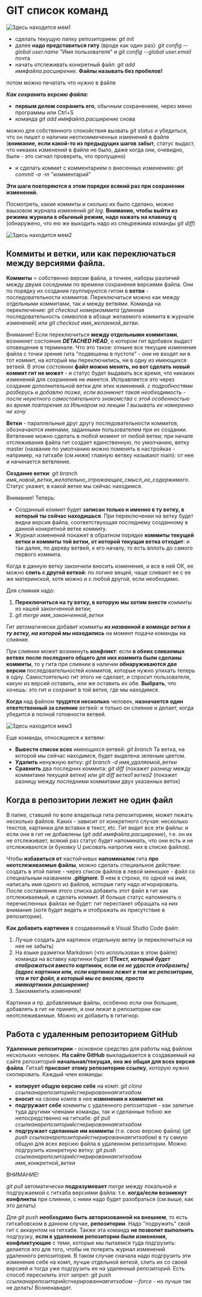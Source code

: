# GIT список команд
![Здесь находится мем1](image1.jpg)

* сделать текущую папку репозиторием: *git init*
* далее **надо представиться гиту** (вроде как один раз): *git config --global user.name* "Имя пользователя" и  *git config --global user.email* почта
* начать отслеживать конкретный файл: *git add имяфайла.расширение*. **Файлы называть без пробелов!**

потом можно печатать что нужно в файле

***Как сохранить версию файла:***
* **первым делом сохранить его**, обычным сохранением, через меню программы или Ctrl+S
* команда *git add имяфайла.расширение* снова

можно для собственного спокойствия вызвать *git status* и убедиться, что он пишет о наличии неоткоммиченных изменений в файле (**внимание, если какой-то из предыдущих шагов забыт**, статус выдаст, что никаких изменений в файле не было, даже когда они, очевидно, были - это сигнал проверить, что пропущено) 
* и сделать коммит с комментарием о внесенных изменениях: *git commit -a -m* "комментарий"

**Эти шаги повторяются в этом порядке всякий раз при сохранении изменений.**

Посмотреть, какие коммиты и сколько их было сделано, можно ваызовом журнала изменений *git log*. **Внимание, чтобы выйти из режима журнала в обычный режим, надо нажать на клавишу q** (обнаружено, что ею же выходить надо из спецрежима команды *git diff*)

![Здесь находится мем2](image2.jpg)
## Коммиты и ветки, или как переключаться между версиями файла.
**Коммиты** = собственно версии файла, а точнее, наборы различий между двумя соседними по времени сохранения версиями файла. Они по порядку их создания группируются гитом в **ветви** - последовательности коммитов. Переключаться можно как между отдельными коммитами, так и между ветвями. Команда на переключение: *git checkout номеркоммита* (длинная последовательность символов в абзаце желаемого коммита в журнале изменений) или *git checkout имя_желаемой_ветви*.

Внимание! Если переключиться **между отдельными коммитами**, возникнет состояние ***DETACHED HEAD***, о котором гит вдобавок выдаст оповещение в терминале. Что это такое: отныне все текущие изменения файла с точки зрения гита "подвешены в пустоте" - они не входят ни в тот коммит, на который мы переключились, ни в одну из имеющихся ветвей. В этом состоянии **файл можно менять, но вот сделать новый коммит гит не может** - и статус будет выдавать все время, что никаких изменений для сохранения не имеется. Исправляется это через создание дополнительной ветки для этих изменений. *с подробностями разберусь и добавлю позже, если возникнет такая необходимость - после неуютного самостоятельного знакомства с этой особенностью во время повторения за Ильнаром на лекции 1 вызывать ее намеренно не хочу*

**Ветки** - параллельные друг другу последовательности коммитов, обозначаются именами, заданными пользователем при их создании. Ветвление можно сделать в любой момент от любой ветки; при начале отслеживания файла гит создает единственную, по умолчанию, ветку master (название по умолчанию можно поменять в настройках - например, на гитхабе (см.ниже) главную ветвку называют main): от нее и начинается ветвление. 

**Создание ветки**: *git branch имя_новой_ветки_желательно_отражающее_смысл_ее_содержимого*. Статус укажет, в какой ветке мы сейчас находимся.


Внимание! Теперь:
* Созданный коммит будет **записан только и именно в ту ветку, в который ты сейчас находишься**. При переключении на ветку будет видна версия файла, соответствующая последнему созданному в данной конкретной ветке коммиту. 
* Журнал изменений покажет в обратном порядке **коммиты текущей ветки и коммиты той ветки, от которой текущая ветка отходит**: и так далее, по дереву ветвей, к его началу, то есть вплоть до самого первого коммита.

Когда в данную ветку закончили вносить изменения, и все в ней ОК, ее можно **слить с другой веткой**: по логике вещей, чаще сливают ее с ее же материнской, хотя можно и с любой другой, если необходимо. 

Для слияния надо: 
1. **Переключиться на ту ветку, в которую мы хотим внести** коммиты из нашей законченной ветки;
2. *git merge имя_законченной_ветки*

Гит автоматически добавит коммиты ***из названной в команде ветки в ту ветку, на которой мы находились*** на момент подачи команды на слияние.

При слиянии может возникнуть ***конфликт***: если **в обеих сливаемых ветвях после последнего общего для них коммита были сделаны коммиты**, то у гита при слиянии в наличии **обнаруживаются две версии** последовательностей коммитов, которые нужно упихать теперь в одну. Самостоятельно гит этого не сделает, и спросит пользователя, какую из версий оставить, или же оставить их обе. **Выбрать**, что хочешь: это гит и сохранит в той ветке, где мы находимся. 

**Когда** над файлом **трудятся несколько** человек, **назначается один ответственный за слияние** ветвей: и только он слияние и делает, когда убедится в полной готовности ветвей.

![Здесь находится мем3](image3.png)

Еще команды, относящиеся к ветвям:
* **Вывести список всех** имеющихся ветвей: *git branch* Та ветка, на которой мы сейчас находимся, будет выделена зеленым цветом.
* **Удалить** ненужную ветку: *git branch -d имя_удаляемой_ветки*
* **Сравнить** два последних коммита: *git diff* (покажет разницу между коммитами текущей ветки) или *git diff ветка1 ветка2* (покажет разницу между последними коммитами двух указанных веток)

## Когда в репозитории лежит не один файл
В папке, ставшей по воле владельца гита репозиторием, может лежать несколько файлов. Каких - зависит от конкретного случая: несколько текстов, картинки для вставки в текст, etc. Гит видит все эти файлы: и если они в гит не добавлены (*git add имяфайла.расширение*), т.е. он их не отслеживает, всякий раз статус будет напоминать, что они есть и не отслеживаются (и буковку U рисовать напротив них в списке файлов).

Чтобы **избавиться от** настойчивых **напоминалок** гита **про неотслеживаемые файлы**, можно сделать специальное действие: создать в этой папке - через список файлов в левой менюшке - файл со специальным названием ***.gitignore***. В нем в строки, по одной на имя, написать имя одного из файлов, которые гиту надо игнорировать. После составления этого списка добавить этот файл в гит как отслеживаемый, и сделать коммит. И больше статус напоминать о перечисленных файлах не будет: гит перестанет обращать на них внимание (хотя будет видеть и отображать их присутствие в репозитории).

**Как добавить картинки** в создаваемый в Visual Studio Code файл:

1. Лучше создать для картинок отдельную ветку (и переключиться на нее не забыть)
2. На языке разметки Markdown (что использован в этом файле) команда на вставку картинки будет ***![Текст, который будет отображаться вместо картинки, если ее не удастся отобразить](адрес картинки или, если картинка лежит в том же репозитории, что и тот файл, в который мы ее вносим, просто имякартинки.расширение)***
3. Закоммитить изменения!

Картинки и пр. добавляемые файлы, особенно если они большие, добавлять в гит не принято, и они лежат в репозитории как неотслеживаемые. Можно их добавить в гитигнор.

## Работа с удаленным репозиторием GitHub
**Удаленные репозитории** - основное средство для работы над файлом нескольких человек. **На сайте GitHub** выкладывается в создаваемый на сайте репозиторий **начальная/текущая, она же общая для всех версия файла**. Гитхаб **присвоит этому репозиторию ссылку**, которую нужно скопировать. Каждый член команды: 
* **копирует общую версию себе** на комп: *git clone ссылканарепозиторийсгнерированнаягитхабом* 
* **вносит** на своем компе в нее **изменения и коммитит их**
* **подгружает себе** коммиты с удаленного репозитория - как залитые туда другими членами команды, так и сделанные тобою же непосредственно на гитхабе: *git pull  ссылканарепозиторийсгнерированнаягитхабом*
* **подгружает сделанные им коммиты** (т.е. свою версию файла) (*git push ссылканарепозиторийсгнерированнаягитхабом*) в ту самую общую для всех версию файла в удаленном репозитории. Можно подгрузить конкретную ветку: *git push ссылканарепозиторийсгнерированнаягитхабом имя_конкретной_ветки*

ВНИМАНИЕ! 

*git pull* автоматически **подразумевает** *merge* между локальной и подгружаемой с гитхаба версиями файла: т.е. **когда/если возникнут конфликты** при слиянии, с ними надо будет разобраться (см.выше, как это делать)

Для *git push* **необходимо быть авторизованной на внешнем**, то есть гитхабовском в данном случае, **репозитории**. Надо "подружить" свой гит с аккаунтом на гитхабе. Также эта команда **не позволит выполнить** подгрузку, **если в удаленном репозитории были изменения, конфликтующие** с теми, которые мы пытаемся туда подгрузить: делается это для того, чтобы не потерять журнал изменений удаленного репозитория. В таком случае сначала надо подгрузить эти изменения себе на комп, лучше отдельной веткой, слить их со своей версией и тогда уже подгрузить ее на удаленный репозиторий. Есть способ пересилить этот запрет: *git push ссылканарепозиторийсгнерированнаягитхабом --force* - но лучше так не делать! Возненавидят.